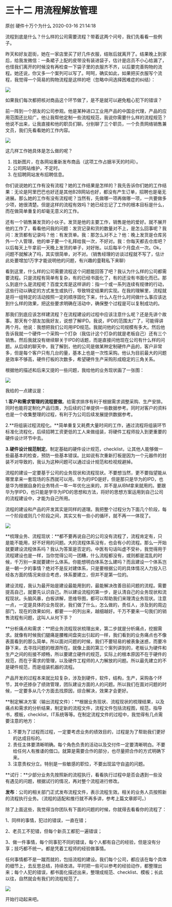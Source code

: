 三十二 用流程解放管理
========================

原创 硬件十万个为什么 2020-03-16 21:14:18

流程到底是什么？什么样的公司需要流程？带着这两个问号，我们先看看一些例子。

  

昨天和好友逛街，她在一家店里买了好几件衣服，结账后就离开了。结果晚上到家后，给我发微信：一条裙子上配的皮带没有装进袋子，估计是店员不小心给漏了，也怪我们离开的时候没有再检查一下袋子里的衣服齐不齐，以后要完善购物的流程。她还说，你又多一个案列可以写了。呵呵，确实如此，如果把买衣服写个流程，我觉得一个简易的购物流程是这样的吧（忽略中间选择困难症的纠结）：

![](http://p1.pstatp.com/large/pgc-image/a20400832d374d0e837b7f961250fcd5)

如果我们每次都把核对商品这个环节做了，是不是就可以避免粗心犯下的错误？

  

前一阵到一个朋友的公司参观。他是某种进口工业用产品的中国总代理，产品的应用范围还比较广。他让我帮他定制一些流程规范，我说你需要什么样的流程规范？他说不出来，让我直接和他的职员们聊。分别聊了三个职员，一个负责网络销售兼文员，我们先看看她的工作内容。

![](http://p3.pstatp.com/large/pgc-image/c30ad5ae97944c86a6bd037e4b1d1756)

这几样工作她具体是怎么做的呢？

1.  找新图片，在各网站重新发布商品（这项工作占据半天的时间）。
2.  公司网站维护，不定时。
3.  在招聘网站发布招聘信息。

你们说说她的工作有没有流程？她的工作结果是怎样的？我先告诉你们她的工作结果：无论是阿里巴巴也好还是其他B2B网站也好，都没有产生订单，招聘也是毫无进展。那么她的工作有没有流程呢？当然有，先做哪一项再做哪一项，一共要做多少项，她很清楚。但是这样的流程有效吗？她已经忘记了工作的根本目标是什么，而在做简单重复的却毫无意义的工作。

  

还有一个销售兼发货的小伙子。发货是他的主要工作，销售是他的爱好。就不展开他的工作了，看看他问我的问题：发货记录和货的数量对不上，是怎么回事呢？我问：发货都有记录吗？他：有发货单。我：那怎么对不上？他：晚上发货是仓库另外一个人管理，他的单子要一个礼拜给我一次，不好对。我：你每天都去仓库吧？以后每天上午拿前一天晚上发货的单子，对好账。以后每半个月盘点一次。Ok，问题不就解决了吗，其实很简单，对不对。（销售经理的访谈过程就不写了，估计此处要增加1万字才能说明他的问题，有兴趣的童鞋私下来聊）

  

看到这里，什么样的公司需要流程这个问题能回答了吧？我认为什么样的公司都需要流程。只是流程有简单有复杂，有的已经书面化了，有的还没有书面化而已。那么到底什么是流程呢？百度文库是这样讲的：指一个或一系列连续有规律的行动，这些行动以确定的方式发生或执行，导致特定结果的实现。在我的理解里，流程就是将一组特定的活动按照一定的顺序固化下来，什么人在什么时间做什么事应该达到什么样的效果，把这些要求明确在活动中，确保整个过程是可以复制成功的。

  

那我们到底应该怎样建流程？在流程建设的过程中应该注意什么呢？还是先讲个故事。那天有个朋友加我好友，说想了解IPD。我说，IPD的范围太广了，可能得讲两个月。他说：我想把我们公司用IPD规范。我就问他的公司规模有多大。然后他告诉我就一个硬件一个采购一个打杂（我估计这个打杂的就是老板自己）还有三个销售。然后我就没有继续聊关于IPD的话题，而是直接问他现在公司有什么样的问题。从后续的聊天中，我了解到，他的公司是做某种定制硬件产品的，客户非常多，但是每个客户只有几台的量，基本上也是一次性采购。他认为目前最大的问题是效率不够高，硬件打板的次数多，希望硬件生产采购形成稳定的三角关系。

根据他的描述和后来又提的一些问题，我给他的业务现状画了一张图：

![](http://p9.pstatp.com/large/pgc-image/60b9e65920fd44ca834c2c0254aa44de)

我给的一点建议是：

1.**客户和需求管理的流程要做**。给需求排序有利于根据需求调整采购、生产安排。同时也能将定制化产品归类，为后续的订单提供一些数据参考。同时对客户的资料也是一个收集整理的过程，有利于为公司后续发展提供数据参考。

2.**将组装过程流程化。**简单重复又耗费大量时间的工作，通过流程将组装环节标准化流程化，后续招聘工资更低的工人来做组装，将硬件工程师投入到更重要的硬件设计环节中去。

**3.硬件设计规范制定**。制定基础的硬件设计规范，checklist，让其他人能够做一些最基本的检查，预防一些基本错误。比如说有次重新打板是因为一个元器件的封装不对导致的，我认为这种问题可以通过设计规范和检视规避掉。

  

流程的建设一定要基于公司的业务现状和流程现状。不要想当然，更不要指望能从哪里拿来一套现场的东西就可以用。华为的IPD是好，但是那只是华为的IPD，也是华为根据自身的业务特点一年一年优化出来的，并不是从IBM拿来就用的。要跟华为学IPD，也只能是学华为IPD的思想和方法，将好的思想方案运用到自己公司的流程建设中，才能为自己所用。

流程的建设和产品的开发其实是同样的道理。我把整个过程分为下面几个阶段，每一个阶段或则几个阶段之间，其实又有一些小的循环，就不再一一体现了。

![](http://p9.pstatp.com/large/pgc-image/691c934ab4824745bb4ecce7c0c30200)

**梳理业务、流程现状：**都不要再说自己的公司没有流程了，流程肯定有，只是能不能用，好不好用的问题。大的流程体系没有，也会有小的流程。那么一开始就要建设流程体系吗？我认为答案是否定的。中医有句话叫虚不受补，我觉得用于流程建设也是一样，当你觉得公司一团糟，什么流程都没有，或则都是混乱的时候，千万别一来就要建什么体系。你能想明白体系怎么建吗？而且建设一个体系岂是一朝一夕的事情？绝对不是反对建体系，只是要根据公司的具体情况人力投入已经各方面的情况来综合考虑，体系要建立，但并不是第一位的。

建设流程，我认为最开始是建设最能用到的，最能解决改善目前问题的流程。需要提高自己，就要先认识自己。所以建设流程的第一步，是认清自己的业务现状和流程现状。头脑风暴，白板讲解，思维导图，都可以帮助我们来理清业务现状。注意一点，一定是具体的业务现状，我们做了什么，怎么做的，责任人，涉及到的周边部门，现在的效果如何，都要一一的列出来，越细越好。千万不要来一句我们的销售流程有问题，这叫人从何下手？

  

**分析痛点和需求：**把业务流程现状梳理出来，第二步就是分析痛点，挖掘需求。就像有时候我们腿痛是腰椎间盘突出引起的一样，我们看到的业务痛点也不像表面看到的那么简单。所以面对问题的时候，我们不要轻易的被表象迷惑，而要冷静下来，去寻找问题的根源所在。就像上面的第三个案列讲到的，老板认为硬件和生产之间的衔接不顺畅，所以要建立硬件的规范，实际上的根本原因不在于硬件的规范，而在于需求的管理，以及硬件工程师的人力解放的问题。所以最先建立的不是硬件规范，而是组装机器的流程。

产品开发的过程本来就比较复杂，涉及到硬件，软件，结构，生产，采购各个环节，其中还掺杂了绩效管理，团队建设方面的人的问题。所以我们在面对问题的时候，一定要多从几个方面去找原因，综合解决，效果才会更好。

  

**制定解决方案（输出流程文件）：**根据业务现状、流程现状的梳理结果，以及痛点和需求的分析结果，制定新的流程文件，流程文件包括流程图，规范，指导书，模板，checklist，IT系统等等。在制定流程文件的过程中，我觉得有几点需要注意的地方：

1.  不要为了过程而过程，一定要考虑业务的绩效目的，过程是为了帮助我们更好的达成目标的。
2.  责任主体要清晰明确。每个角色负责的活动以及交付件一定要清晰明白。不要给任何人有推诿的借口。就算是需要合作的部分，也尽量把合作的方式明确下来。
3.  注意责权分立。特别是一些敏感的职位，不要出现监守自盗的问题。

  

**试行：**少部分业务先按照新的流程执行，看看执行过程中是否会遇到一些没有遇见的问题，根据试行的情况，再对整个流程进行修改。

  

**发布**：公司的相关部门正式发布流程文件，表示流程生效。相关的业务人员按照新的流程执行业务。（流程的适配和推行就不再多讲，参考上篇文章即可。）

  

除了上面这些，我觉得当你团队有下面的问题的时候，你就得去看看你的流程了：

1、同样的事情，犯过的错误，一直在错；

2、老员工不犯错，但每个新员工都犯一遍错误；

3、做一件事情，每个同事犯不同的错误，每个人都有自己的经验，但是没有分享；技巧都不统一。都是凭着工程师的经验做事情。

  

任何事情都不是一蹴而就的，包括流程的建设。我们每个公司，都应该在每个具体的细节上，去反思总结，持续改进。平时把一些可以参考的经验动作，都整理出来；每个人犯的错误，都书面化描述出来，整理成规范、checklist、模板；长此以往，自然就会有我们的流程规范了。

![](http://p1.pstatp.com/large/pgc-image/abae5408a03d47f287792d10f9f5e428)

  
开始行动起来吧。